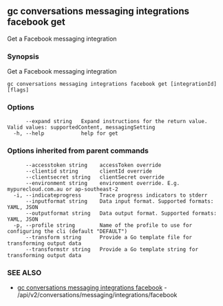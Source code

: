 ## gc conversations messaging integrations facebook get

Get a Facebook messaging integration

### Synopsis

Get a Facebook messaging integration

```
gc conversations messaging integrations facebook get [integrationId] [flags]
```

### Options

```
      --expand string   Expand instructions for the return value. Valid values: supportedContent, messagingSetting
  -h, --help            help for get
```

### Options inherited from parent commands

```
      --accesstoken string    accessToken override
      --clientid string       clientId override
      --clientsecret string   clientSecret override
      --environment string    environment override. E.g. mypurecloud.com.au or ap-southeast-2
  -i, --indicateprogress      Trace progress indicators to stderr
      --inputformat string    Data input format. Supported formats: YAML, JSON
      --outputformat string   Data output format. Supported formats: YAML, JSON
  -p, --profile string        Name of the profile to use for configuring the cli (default "DEFAULT")
      --transform string      Provide a Go template file for transforming output data
      --transformstr string   Provide a Go template string for transforming output data
```

### SEE ALSO

* [gc conversations messaging integrations facebook](gc_conversations_messaging_integrations_facebook.html)	 - /api/v2/conversations/messaging/integrations/facebook


